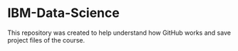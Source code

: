# IBM-Data-Science
This repository was created to help understand how GitHub works and save project files of the course.
